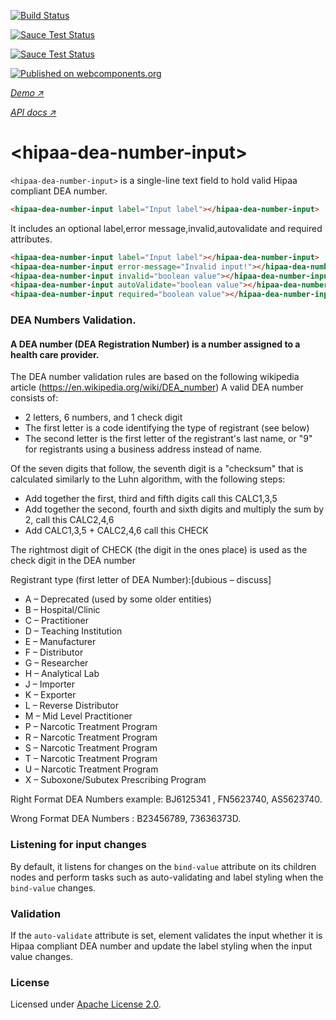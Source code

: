 [![Build Status](https://travis-ci.org/biztek/hipaa-dea-number-input.svg?branch=master)](https://travis-ci.org/biztek/hipaa-dea-number-input)

[![Sauce Test Status](https://saucelabs.com/buildstatus/biztek_opensource_sauce)](https://saucelabs.com/u/biztek_opensource_sauce)

[![Sauce Test Status](https://saucelabs.com/browser-matrix/biztek_opensource_sauce.svg)](https://saucelabs.com/u/biztek_source_sauce)

[![Published on webcomponents.org](https://img.shields.io/badge/webcomponents.org-published-blue.svg)](https://www.webcomponents.org/element/biztek/hipaa-dea-number-input)

_[Demo ↗](https://biztek.github.io/hipaa-dea-number-input/components/hipaa-dea-number-input/demo/)_

_[API docs ↗](https://biztek.github.io/hipaa-dea-number-input/components/hipaa-dea-number-input)_

# \<hipaa-dea-number-input\>

`<hipaa-dea-number-input>` is a single-line text field to hold valid Hipaa compliant DEA number.

```html
<hipaa-dea-number-input label="Input label"></hipaa-dea-number-input>
```

It includes an optional label,error message,invalid,autovalidate and required attributes.

```html
<hipaa-dea-number-input label="Input label"></hipaa-dea-number-input>
<hipaa-dea-number-input error-message="Invalid input!"></hipaa-dea-number-input>
<hipaa-dea-number-input invalid="boolean value"></hipaa-dea-number-input>
<hipaa-dea-number-input autoValidate="boolean value"></hipaa-dea-number-input>
<hipaa-dea-number-input required="boolean value"></hipaa-dea-number-input>
```
### DEA Numbers Validation.
#### A DEA number (DEA Registration Number) is a number assigned to a health care provider.

The DEA number validation rules are based on the following wikipedia article (https://en.wikipedia.org/wiki/DEA_number)
A valid DEA number consists of:
- 2 letters, 6 numbers, and 1 check digit
- The first letter is a code identifying the type of registrant (see below)
- The second letter is the first letter of the registrant's last name, or "9" for registrants using a business address instead of name.

Of the seven digits that follow, the seventh digit is a "checksum" that is calculated similarly to the Luhn algorithm, with the following steps:
- Add together the first, third and fifth digits call this CALC1,3,5
- Add together the second, fourth and sixth digits and multiply the sum by 2, call this CALC2,4,6
- Add CALC1,3,5 + CALC2,4,6 call this CHECK

The rightmost digit of CHECK (the digit in the ones place) is used as the check digit in the DEA number

Registrant type (first letter of DEA Number):[dubious – discuss]

- A – Deprecated (used by some older entities)
- B – Hospital/Clinic
- C – Practitioner
- D – Teaching Institution
- E – Manufacturer
- F – Distributor
- G – Researcher
- H – Analytical Lab
- J – Importer
- K – Exporter
- L – Reverse Distributor
- M – Mid Level Practitioner
- P – Narcotic Treatment Program
- R – Narcotic Treatment Program
- S – Narcotic Treatment Program
- T – Narcotic Treatment Program
- U – Narcotic Treatment Program
- X – Suboxone/Subutex Prescribing Program

Right Format DEA Numbers example: BJ6125341 , FN5623740, AS5623740.

Wrong Format DEA Numbers : B23456789, 73636373D.

### Listening for input changes

By default, it listens for changes on the `bind-value` attribute on its children nodes and perform
tasks such as auto-validating and label styling when the `bind-value` changes.

### Validation

If the `auto-validate` attribute is set, element validates the input whether it is Hipaa compliant DEA number and update
the label styling when the input value changes.

### License

Licensed under [Apache License 2.0](LICENSE).
